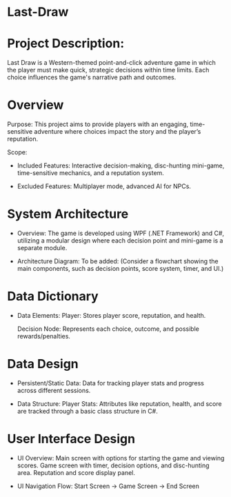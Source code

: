 # Last-Draw


# Project Description:
Last Draw is a Western-themed point-and-click adventure game in which the player must make quick, strategic decisions within time limits. Each choice influences the game's narrative path and outcomes.


# Overview
Purpose: 
  This project aims to provide players with an engaging, time-sensitive adventure where choices impact the story and the player’s reputation.

Scope:
  - Included Features:
      Interactive decision-making, disc-hunting mini-game, time-sensitive mechanics, and a reputation system.
    
  - Excluded Features:
      Multiplayer mode, advanced AI for NPCs.

# System Architecture
  - Overview: 
      The game is developed using WPF (.NET Framework) and C#, utilizing a modular design where each decision point and mini-game is a separate module.
    
  - Architecture Diagram:
      To be added: (Consider a flowchart showing the main components, such as decision points, score system, timer, and UI.)

# Data Dictionary
   - Data Elements:
      Player:
        Stores player score, reputation, and health.
     
      Decision Node:
         Represents each choice, outcome, and possible rewards/penalties.
     
# Data Design
  - Persistent/Static Data:
      Data for tracking player stats and progress across different sessions.
    
  - Data Structure:
      Player Stats:
        Attributes like reputation, health, and score are tracked through a basic class structure in C#.

# User Interface Design
  - UI Overview:
      Main screen with options for starting the game and viewing scores.
      Game screen with timer, decision options, and disc-hunting area.
      Reputation and score display panel.
    
  - UI Navigation Flow:
      Start Screen -> Game Screen -> End Screen
